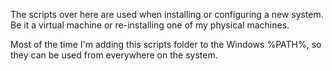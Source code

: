 The scripts over here are used when installing or configuring a new system. Be it a virtual machine or re-installing one of my physical machines.

Most of the time I'm adding this scripts folder to the Windows %PATH%, so they can be used from everywhere on the system.